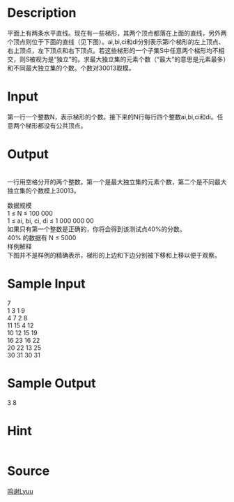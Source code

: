 
# Description

<div class="content"><p>平面上有两条水平直线。现在有一些梯形，其两个顶点都落在上面的直线，另外两个顶点则位于下面的直线（见下图）。ai,bi,ci和di分别表示第i个梯形的左上顶点、右上顶点，左下顶点和右下顶点。若这些梯形的一个子集S中任意两个梯形均不相交，则S被视为是“独立”的。求最大独立集的元素个数（“最大”的意思是元素最多）和不同最大独立集的个数。个数对30013取模。</p>
<p></p></div>

# Input

<div class="content"><p>第一行一个整数N，表示梯形的个数。接下来的N行每行四个整数ai,bi,ci和di。任意两个梯形都没有公共顶点。</p>
<p></p></div>

# Output

<div class="content"><p><br/>
一行用空格分开的两个整数。第一个是最大独立集的元素个数，第二个是不同最大独立集的个数模上30013。</p>
<p>数据规模<br/>
1 ≤ N ≤ 100 000<br/>
1 ≤ ai, bi, ci, di ≤ 1 000 000 00<br/>
如果只有第一个整数是正确的，你将会得到该测试点40%的分数。<br/>
40% 的数据有 N ≤ 5000<br/>
样例解释<br/>
下图并不是样例的精确表示，梯形的上边和下边分别被下移和上移以便于观察。</p></div>

# Sample Input

<div class="content"><span class="sampledata">7<br/>
1 3 1 9<br/>
4 7 2 8<br/>
11 15 4 12<br/>
10 12 15 19<br/>
16 23 16 22<br/>
20 22 13 25<br/>
30 31 30 31</span></div>

# Sample Output

<div class="content"><span class="sampledata">3 8</span></div>

# Hint

<div class="content"><p></p><p><img alt="" src="/source/bzoj/2404/img/aHR0cHM6Ly9seWRzeS5jb20vSnVkZ2VPbmxpbmUvdXBsb2FkLzIwMTEwOC8xLmpwZw==.jpg"/></p><p></p></div>

# Source

<div class="content"><p><a href="problemset.php?search=鸣谢Lyuu">鸣谢Lyuu</a></p></div>

